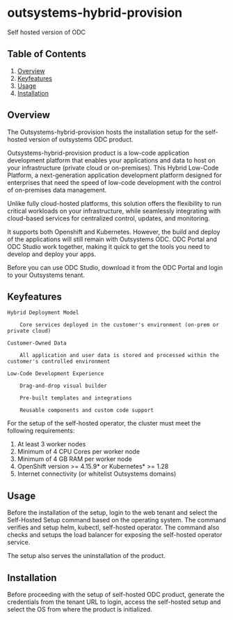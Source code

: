 # outsystems-hybrid-provision
Self hosted version of ODC


## Table of Contents
1. [Overview](#overview)
2. [Keyfeatures](#keyfeatures)
3. [Usage](#usage)
4. [Installation](#installation)


## Overview

The Outsystems-hybrid-provision hosts the installation setup for the self-hosted version of outsystems ODC product.

Outsystems-hybrid-provision product is a low-code application development platform that enables your applications and data to host on your infrastructure (private cloud or on-premises). This Hybrid Low-Code Platform, a next-generation application development platform designed for enterprises that need the speed of low-code development with the control of on-premises data management.

Unlike fully cloud-hosted platforms, this solution offers the flexibility to run critical workloads on your infrastructure, while seamlessly integrating with cloud-based services for centralized control, updates, and monitoring.

It supports both Openshift and Kubernetes. However, the build and deploy of the applications will still remain with Outsystems ODC. ODC Portal and ODC Studio work together, making it quick to get the tools you need to develop and deploy your apps.

Before you can use ODC Studio, download it from the ODC Portal and login to your Outsystems tenant.


## Keyfeatures

    Hybrid Deployment Model

        Core services deployed in the customer's environment (on-prem or private cloud)

    Customer-Owned Data

        All application and user data is stored and processed within the customer's controlled environment

    Low-Code Development Experience

        Drag-and-drop visual builder

        Pre-built templates and integrations

        Reusable components and custom code support


For the setup of the self-hosted operator, the cluster must meet the following requirements:

1. At least 3 worker nodes
2. Minimum of 4 CPU Cores per worker node
3. Minimum of 4 GB RAM per worker node
4. OpenShift version >= 4.15.9* or Kubernetes* >= 1.28
5. Internet connectivity (or whitelist Outsystems domains)


## Usage

Before the installation of the setup, login to the web tenant and select the Self-Hosted Setup command based on the operating system. The command verifies and setup helm, kubectl, self-hosted operator. The command also checks and setups the load balancer for exposing the self-hosted operator service.

The setup also serves the uninstallation of the product.


## Installation


Before proceeding with the setup of self-hosted ODC product, generate the credentials from the tenant URL to login, access the self-hosted setup and select the OS from where the product is initialized.

